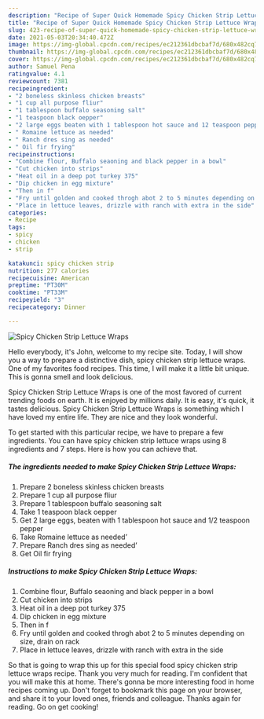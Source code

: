 ```yaml
---
description: "Recipe of Super Quick Homemade Spicy Chicken Strip Lettuce Wraps"
title: "Recipe of Super Quick Homemade Spicy Chicken Strip Lettuce Wraps"
slug: 423-recipe-of-super-quick-homemade-spicy-chicken-strip-lettuce-wraps
date: 2021-05-03T20:34:40.472Z
image: https://img-global.cpcdn.com/recipes/ec212361dbcbaf7d/680x482cq70/spicy-chicken-strip-lettuce-wraps-recipe-main-photo.jpg
thumbnail: https://img-global.cpcdn.com/recipes/ec212361dbcbaf7d/680x482cq70/spicy-chicken-strip-lettuce-wraps-recipe-main-photo.jpg
cover: https://img-global.cpcdn.com/recipes/ec212361dbcbaf7d/680x482cq70/spicy-chicken-strip-lettuce-wraps-recipe-main-photo.jpg
author: Samuel Pena
ratingvalue: 4.1
reviewcount: 7381
recipeingredient:
- "2 boneless skinless chicken breasts"
- "1 cup all purpose fliur"
- "1 tablespoon buffalo seasoning salt"
- "1 teaspoon black oepper"
- "2 large eggs beaten with 1 tablespoon hot sauce and 12 teaspoon pepper"
- " Romaine lettuce as needed"
- " Ranch dres sing as needed"
- " Oil fir frying"
recipeinstructions:
- "Combine flour, Buffalo seaoning and black pepper in a bowl"
- "Cut chicken into strips"
- "Heat oil in a deep pot turkey 375"
- "Dip chicken in egg mixture"
- "Then in f"
- "Fry until golden and cooked throgh abot 2 to 5 minutes depending on size, drain on rack"
- "Place in lettuce leaves, drizzle with ranch with extra in the side"
categories:
- Recipe
tags:
- spicy
- chicken
- strip

katakunci: spicy chicken strip 
nutrition: 277 calories
recipecuisine: American
preptime: "PT30M"
cooktime: "PT33M"
recipeyield: "3"
recipecategory: Dinner

---
```



![Spicy Chicken Strip Lettuce Wraps](https://img-global.cpcdn.com/recipes/ec212361dbcbaf7d/680x482cq70/spicy-chicken-strip-lettuce-wraps-recipe-main-photo.jpg)

Hello everybody, it's John, welcome to my recipe site. Today, I will show you a way to prepare a distinctive dish, spicy chicken strip lettuce wraps. One of my favorites food recipes. This time, I will make it a little bit unique. This is gonna smell and look delicious.

Spicy Chicken Strip Lettuce Wraps is one of the most favored of current trending foods on earth. It is enjoyed by millions daily. It is easy, it's quick, it tastes delicious. Spicy Chicken Strip Lettuce Wraps is something which I have loved my entire life. They are nice and they look wonderful.




To get started with this particular recipe, we have to prepare a few ingredients. You can have spicy chicken strip lettuce wraps using 8 ingredients and 7 steps. Here is how you can achieve that.

<!--inarticleads1-->

##### The ingredients needed to make Spicy Chicken Strip Lettuce Wraps:

1. Prepare 2 boneless skinless chicken breasts
1. Prepare 1 cup all purpose fliur
1. Prepare 1 tablespoon buffalo seasoning salt
1. Take 1 teaspoon black oepper
1. Get 2 large eggs, beaten with 1 tablespoon hot sauce and 1/2 teaspoon pepper
1. Take  Romaine lettuce as needed’
1. Prepare  Ranch dres sing as needed’
1. Get  Oil fir frying




<!--inarticleads2-->

##### Instructions to make Spicy Chicken Strip Lettuce Wraps:

1. Combine flour, Buffalo seaoning and black pepper in a bowl
1. Cut chicken into strips
1. Heat oil in a deep pot turkey 375
1. Dip chicken in egg mixture
1. Then in f
1. Fry until golden and cooked throgh abot 2 to 5 minutes depending on size, drain on rack
1. Place in lettuce leaves, drizzle with ranch with extra in the side




So that is going to wrap this up for this special food spicy chicken strip lettuce wraps recipe. Thank you very much for reading. I'm confident that you will make this at home. There's gonna be more interesting food in home recipes coming up. Don't forget to bookmark this page on your browser, and share it to your loved ones, friends and colleague. Thanks again for reading. Go on get cooking!
